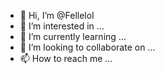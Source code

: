 - 👋 Hi, I’m @Fellelol
- 👀 I’m interested in ...
- 🌱 I’m currently learning ...
- 💞️ I’m looking to collaborate on ...
- 📫 How to reach me ...

<!---
Fellelol/Fellelol is a ✨ special ✨ repository because its `README.md` (this file) appears on your GitHub profile.
You can click the Preview link to take a look at your changes.
--->
